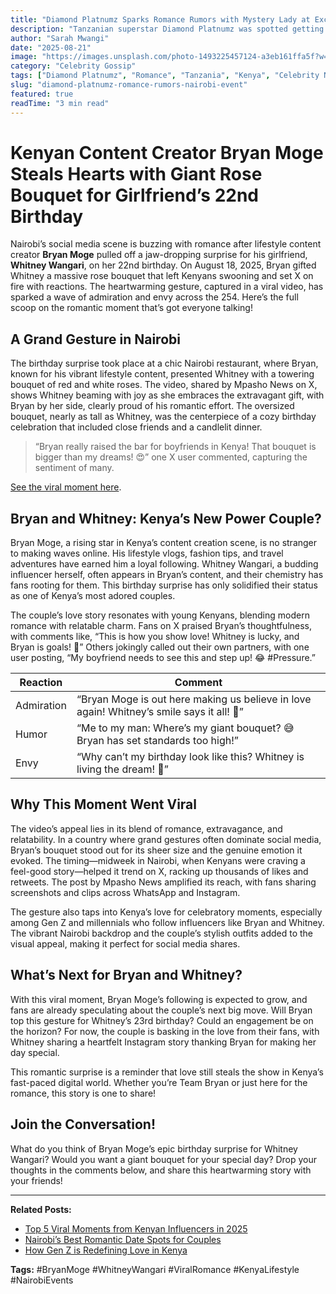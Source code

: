 ```yaml
---
title: "Diamond Platnumz Sparks Romance Rumors with Mystery Lady at Exclusive Nairobi Event"
description: "Tanzanian superstar Diamond Platnumz was spotted getting cozy with an unidentified woman at a high-profile event in Nairobi, sparking speculation about a new romance. Exclusive photos and details inside."
author: "Sarah Mwangi"
date: "2025-08-21"
image: "https://images.unsplash.com/photo-1493225457124-a3eb161ffa5f?w=800&h=600&fit=crop"
category: "Celebrity Gossip"
tags: ["Diamond Platnumz", "Romance", "Tanzania", "Kenya", "Celebrity News"]
slug: "diamond-platnumz-romance-rumors-nairobi-event"
featured: true
readTime: "3 min read"
---
```



# Kenyan Content Creator Bryan Moge Steals Hearts with Giant Rose Bouquet for Girlfriend’s 22nd Birthday

Nairobi’s social media scene is buzzing with romance after lifestyle content creator **Bryan Moge** pulled off a jaw-dropping surprise for his girlfriend, **Whitney Wangari**, on her 22nd birthday. On August 18, 2025, Bryan gifted Whitney a massive rose bouquet that left Kenyans swooning and set X on fire with reactions. The heartwarming gesture, captured in a viral video, has sparked a wave of admiration and envy across the 254. Here’s the full scoop on the romantic moment that’s got everyone talking!

## A Grand Gesture in Nairobi

The birthday surprise took place at a chic Nairobi restaurant, where Bryan, known for his vibrant lifestyle content, presented Whitney with a towering bouquet of red and white roses. The video, shared by Mpasho News on X, shows Whitney beaming with joy as she embraces the extravagant gift, with Bryan by her side, clearly proud of his romantic effort. The oversized bouquet, nearly as tall as Whitney, was the centerpiece of a cozy birthday celebration that included close friends and a candlelit dinner.

> “Bryan really raised the bar for boyfriends in Kenya! That bouquet is bigger than my dreams! 😍” one X user commented, capturing the sentiment of many.

[See the viral moment here](https://images.unsplash.com/photo-1518622346868-d1385d9b3e87?w=800&h=600&fit=crop).

## Bryan and Whitney: Kenya’s New Power Couple?

Bryan Moge, a rising star in Kenya’s content creation scene, is no stranger to making waves online. His lifestyle vlogs, fashion tips, and travel adventures have earned him a loyal following. Whitney Wangari, a budding influencer herself, often appears in Bryan’s content, and their chemistry has fans rooting for them. This birthday surprise has only solidified their status as one of Kenya’s most adored couples.

The couple’s love story resonates with young Kenyans, blending modern romance with relatable charm. Fans on X praised Bryan’s thoughtfulness, with comments like, “This is how you show love! Whitney is lucky, and Bryan is goals! 🙌” Others jokingly called out their own partners, with one user posting, “My boyfriend needs to see this and step up! 😂 #Pressure.”

| Reaction | Comment |
|----------|---------|
| Admiration | “Bryan Moge is out here making us believe in love again! Whitney’s smile says it all! 💖” |
| Humor | “Me to my man: Where’s my giant bouquet? 😅 Bryan has set standards too high!” |
| Envy | “Why can’t my birthday look like this? Whitney is living the dream! 🌹” |

## Why This Moment Went Viral

The video’s appeal lies in its blend of romance, extravagance, and relatability. In a country where grand gestures often dominate social media, Bryan’s bouquet stood out for its sheer size and the genuine emotion it evoked. The timing—midweek in Nairobi, when Kenyans were craving a feel-good story—helped it trend on X, racking up thousands of likes and retweets. The post by Mpasho News amplified its reach, with fans sharing screenshots and clips across WhatsApp and Instagram.

The gesture also taps into Kenya’s love for celebratory moments, especially among Gen Z and millennials who follow influencers like Bryan and Whitney. The vibrant Nairobi backdrop and the couple’s stylish outfits added to the visual appeal, making it perfect for social media shares.

## What’s Next for Bryan and Whitney?

With this viral moment, Bryan Moge’s following is expected to grow, and fans are already speculating about the couple’s next big move. Will Bryan top this gesture for Whitney’s 23rd birthday? Could an engagement be on the horizon? For now, the couple is basking in the love from their fans, with Whitney sharing a heartfelt Instagram story thanking Bryan for making her day special.

This romantic surprise is a reminder that love still steals the show in Kenya’s fast-paced digital world. Whether you’re Team Bryan or just here for the romance, this story is one to share!

## Join the Conversation!

What do you think of Bryan Moge’s epic birthday surprise for Whitney Wangari? Would you want a giant bouquet for your special day? Drop your thoughts in the comments below, and share this heartwarming story with your friends!

---

**Related Posts:**
- [Top 5 Viral Moments from Kenyan Influencers in 2025](#)
- [Nairobi’s Best Romantic Date Spots for Couples](#)
- [How Gen Z is Redefining Love in Kenya](#)

**Tags:** #BryanMoge #WhitneyWangari #ViralRomance #KenyaLifestyle #NairobiEvents
